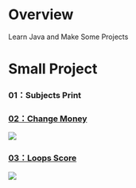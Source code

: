 # Overview
Learn Java and Make Some Projects

# Small Project
### 01：Subjects Print
>
### [02：Change Money](https://github.com/tailer954/JavaLearning/blob/master/Small%20Project/02_change_money.java)
>
>
![](https://github.com/tailer954/JavaLearning/blob/master/Small%20Project/Change%20Money%20Result.JPG)
>
### [03：Loops Score](https://github.com/tailer954/JavaLearning/blob/master/Small%20Project/03_loops_score.java)
>
>
![](https://github.com/tailer954/JavaLearning/blob/master/Small%20Project/Loops%20Score%20Result.JPG)
